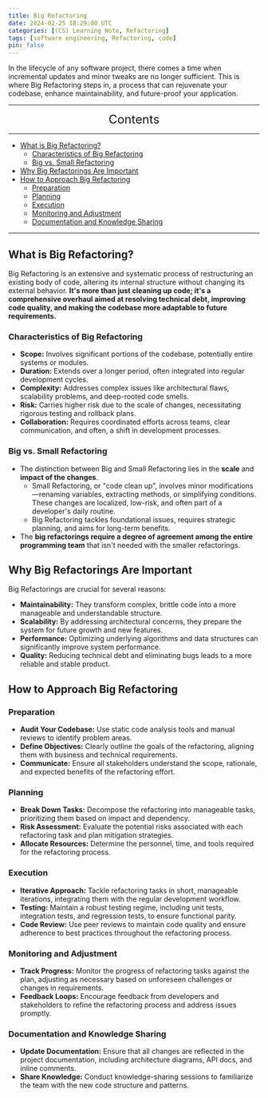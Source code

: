 ```yaml
---
title: Big Refactoring
date: 2024-02-25 18:29:00 UTC
categories: [(CS) Learning Note, Refactoring]
tags: [software engineering, Refactoring, code]
pin: false
---
```


In the lifecycle of any software project, there comes a time when incremental updates and minor tweaks are no longer sufficient. This is where Big Refactoring steps in, a process that can rejuvenate your codebase, enhance maintainability, and future-proof your application.

---
<center><font size='5'> Contents </font></center>

---

<!-- TOC -->
  * [What is Big Refactoring?](#what-is-big-refactoring)
    * [Characteristics of Big Refactoring](#characteristics-of-big-refactoring)
    * [Big vs. Small Refactoring](#big-vs-small-refactoring)
  * [Why Big Refactorings Are Important](#why-big-refactorings-are-important)
  * [How to Approach Big Refactoring](#how-to-approach-big-refactoring)
    * [Preparation](#preparation)
    * [Planning](#planning)
    * [Execution](#execution)
    * [Monitoring and Adjustment](#monitoring-and-adjustment)
    * [Documentation and Knowledge Sharing](#documentation-and-knowledge-sharing)
<!-- TOC -->

---

## What is Big Refactoring?

Big Refactoring is an extensive and systematic process of restructuring an existing body of code, altering its internal structure without changing its external behavior. **It's more than just cleaning up code; it's a comprehensive overhaul aimed at resolving technical debt, improving code quality, and making the codebase more adaptable to future requirements.**

### Characteristics of Big Refactoring

- **Scope:** Involves significant portions of the codebase, potentially entire systems or modules.
- **Duration:** Extends over a longer period, often integrated into regular development cycles.
- **Complexity:** Addresses complex issues like architectural flaws, scalability problems, and deep-rooted code smells.
- **Risk:** Carries higher risk due to the scale of changes, necessitating rigorous testing and rollback plans.
- **Collaboration:** Requires coordinated efforts across teams, clear communication, and often, a shift in development processes.

### Big vs. Small Refactoring

- The distinction between Big and Small Refactoring lies in the **scale** and **impact of the changes**. 
  - Small Refactoring, or "code clean up", involves minor modifications—renaming variables, extracting methods, or simplifying conditions. These changes are localized, low-risk, and often part of a developer's daily routine. 
  - Big Refactoring tackles foundational issues, requires strategic planning, and aims for long-term benefits.
- The **big refactorings require a degree of agreement among the entire programming team** that isn't
  needed with the smaller refactorings.

## Why Big Refactorings Are Important

Big Refactorings are crucial for several reasons:

- **Maintainability:** They transform complex, brittle code into a more manageable and understandable structure.
- **Scalability:** By addressing architectural concerns, they prepare the system for future growth and new features.
- **Performance:** Optimizing underlying algorithms and data structures can significantly improve system performance.
- **Quality:** Reducing technical debt and eliminating bugs leads to a more reliable and stable product.

## How to Approach Big Refactoring

### Preparation

- **Audit Your Codebase:** Use static code analysis tools and manual reviews to identify problem areas.
- **Define Objectives:** Clearly outline the goals of the refactoring, aligning them with business and technical requirements.
- **Communicate:** Ensure all stakeholders understand the scope, rationale, and expected benefits of the refactoring effort.

### Planning

- **Break Down Tasks:** Decompose the refactoring into manageable tasks, prioritizing them based on impact and dependency.
- **Risk Assessment:** Evaluate the potential risks associated with each refactoring task and plan mitigation strategies.
- **Allocate Resources:** Determine the personnel, time, and tools required for the refactoring process.

### Execution

- **Iterative Approach:** Tackle refactoring tasks in short, manageable iterations, integrating them with the regular development workflow.
- **Testing:** Maintain a robust testing regime, including unit tests, integration tests, and regression tests, to ensure functional parity.
- **Code Review:** Use peer reviews to maintain code quality and ensure adherence to best practices throughout the refactoring process.

### Monitoring and Adjustment

- **Track Progress:** Monitor the progress of refactoring tasks against the plan, adjusting as necessary based on unforeseen challenges or changes in requirements.
- **Feedback Loops:** Encourage feedback from developers and stakeholders to refine the refactoring process and address issues promptly.

### Documentation and Knowledge Sharing

- **Update Documentation:** Ensure that all changes are reflected in the project documentation, including architecture diagrams, API docs, and inline comments.
- **Share Knowledge:** Conduct knowledge-sharing sessions to familiarize the team with the new code structure and patterns.
